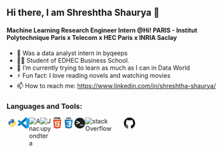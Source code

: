 ## Hi there, I am Shreshtha Shaurya 👋
#### Machine Learning Research Engineer Intern @Hi! PARIS - Institut Polytechnique Paris x Telecom x HEC Paris x INRIA Saclay
- 🔭 Was a data analyst intern in byqeeps
- 👩‍🎓 Student of EDHEC Business School.
- 🌱 I’m currently trying to learn as much as I can in Data World
- ⚡ Fun fact: I love reading novels and watching movies
- 📫 How to reach me: https://www.linkedin.com/in/shreshtha-shaurya/

### Languages and Tools:
<img align="left" alt="Python" width="26px" src="https://raw.githubusercontent.com/github/explore/80688e429a7d4ef2fca1e82350fe8e3517d3494d/topics/python/python.png" />
<img align="left" alt="Visual Studio Code" width="26px" src="https://raw.githubusercontent.com/github/explore/80688e429a7d4ef2fca1e82350fe8e3517d3494d/topics/visual-studio-code/visual-studio-code.png" />
<img align="left" alt="Anaconda" width="26px" src="https://avatars.githubusercontent.com/u/22454001?s=280&v=4" />
<img align="left" alt="Jupyter" width="26px" src="https://camo.githubusercontent.com/49b9353756ea3ff56e889712fc5b14cae079a6df3cc435ef0052559e9cefcf85/68747470733a2f2f75706c6f61642e77696b696d656469612e6f72672f77696b6970656469612f636f6d6d6f6e732f7468756d622f332f33382f4a7570797465725f6c6f676f2e7376672f38383370782d4a7570797465725f6c6f676f2e7376672e706e67" />
<img align="left" alt="HTML5" width="26px" src="https://raw.githubusercontent.com/github/explore/80688e429a7d4ef2fca1e82350fe8e3517d3494d/topics/html/html.png" />
<img align="left" alt="CSS3" width="26px" src="https://raw.githubusercontent.com/github/explore/80688e429a7d4ef2fca1e82350fe8e3517d3494d/topics/css/css.png" />
<img align="left" alt="Terminal" width="26px" src="https://raw.githubusercontent.com/github/explore/80688e429a7d4ef2fca1e82350fe8e3517d3494d/topics/terminal/terminal.png" />
<img align="left" alt="stack Overflow" width="89px" src="http://lmsotfy.com/so.png" />
<img align="left" alt="GitHub" width="26px" src="https://raw.githubusercontent.com/github/explore/78df643247d429f6cc873026c0622819ad797942/topics/github/github.png" />
<!--
**ShreshShaurya/ShreshShaurya** is a ✨ _special_ ✨ repository because its `README.md` (this file) appears on your GitHub profile.

Here are some ideas to get you started:

- 🔭 I’m currently working on byqeeps as a Data Analyst intern
- 🌱 I’m currently learning data handling in python
- 📫 How to reach me: https://www.linkedin.com/in/shreshtha-shaurya/
- ⚡ Fun fact: I love reading novels and watching movies.
-->
